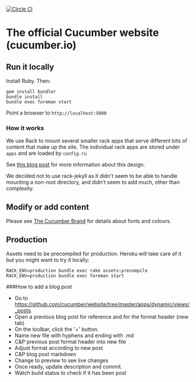 [![Circle CI](https://circleci.com/gh/cucumber/website/tree/master.svg?style=svg)](https://circleci.com/gh/cucumber/website/tree/master)

# The official Cucumber website (cucumber.io)

## Run it locally

Install Ruby. Then:

    gem install bundler
    bundle install
    bundle exec foreman start

Point a browser to `http://localhost:5000`

### How it works

We use Rack to mount several smaller rack apps that serve different bits of content that make up the site. The individual rack apps are stored under `apps` and are loaded by `config.ru`

See [this blog post](http://mwmanning.com/2011/12/04/Jekyll-on-Heroku-Part-2.html) for more information about this design.

We decided not to use rack-jekyll as it didn't seem to be able to handle mounting a non-root directory, and didn't seem to add much, other than complexity.

## Modify or add content

Please see [The Cucumber Brand](https://github.com/cucumber-ltd/brand/blob/master/Cucumber_Brand_V1.0.pdf) for
details about fonts and colours.

## Production

Assets need to be precompiled for production. Heroku will take care of
it but you might want to try it locally:

    RACK_ENV=production bundle exec rake assets:precompile
    RACK_ENV=production bundle exec foreman start
    
###How to add a blog post

* Go to https://github.com/cucumber/website/tree/master/apps/dynamic/views/_posts.  
* Open a previous blog post for reference and for the format header (new tab)  
* On the toolbar, click the '+' button.  
* Name new file with hyphens and ending with .md  
* C&P previous post format header into new file  
* Adjust format according to new post  
* C&P blog post markdown  
* Change to preview to see live changes  
* Once ready, update description and commit.  
* Watch build status to check if it has been post
